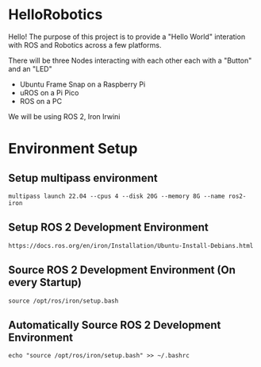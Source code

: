 # HelloRobotics

Hello! The purpose of this project is to provide a "Hello World" interation with ROS and Robotics across a few platforms.

There will be three Nodes interacting with each other each with a "Button" and an "LED"
- Ubuntu Frame Snap on a Raspberry Pi
- uROS on a Pi Pico
- ROS on a PC

We will be using ROS 2, Iron Irwini



# Environment Setup

## Setup multipass environment
`multipass launch 22.04 --cpus 4 --disk 20G --memory 8G --name ros2-iron`

## Setup ROS 2 Development Environment
`https://docs.ros.org/en/iron/Installation/Ubuntu-Install-Debians.html`

## Source ROS 2 Development Environment (On every Startup)
`source /opt/ros/iron/setup.bash`

## Automatically Source ROS 2 Development Environment
`echo "source /opt/ros/iron/setup.bash" >> ~/.bashrc`